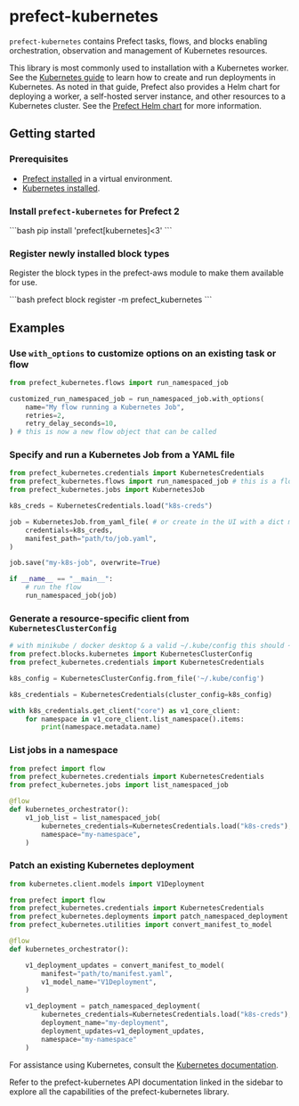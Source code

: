 # prefect-kubernetes

`prefect-kubernetes` contains Prefect tasks, flows, and blocks enabling orchestration, observation and management of Kubernetes resources.

This library is most commonly used to installation with a Kubernetes worker. See the [Kubernetes guide](https://docs.prefect.io/latest/guides/deployment/kubernetes/) to learn how to create and run deployments in Kubernetes.
As noted in that guide, Prefect also provides a Helm chart for deploying a worker, a self-hosted server instance, and other resources to a Kubernetes cluster. See the [Prefect Helm chart](https://github.com/PrefectHQ/prefect-helm) for more information.

## Getting started

### Prerequisites

- [Prefect installed](https://docs.prefect.io/latest/getting-started/installation/) in a virtual environment.
- [Kubernetes installed](https://kubernetes.io/).

### Install `prefect-kubernetes` for Prefect 2

<div class="terminal">
```bash
pip install 'prefect[kubernetes]<3'
 ```
 </div>

### Register newly installed block types

Register the block types in the prefect-aws module to make them available for use.

<div class="terminal">
```bash
prefect block register -m prefect_kubernetes
```
</div>

## Examples

### Use `with_options` to customize options on an existing task or flow

```python
from prefect_kubernetes.flows import run_namespaced_job

customized_run_namespaced_job = run_namespaced_job.with_options(
    name="My flow running a Kubernetes Job",
    retries=2,
    retry_delay_seconds=10,
) # this is now a new flow object that can be called
```

### Specify and run a Kubernetes Job from a YAML file

```python
from prefect_kubernetes.credentials import KubernetesCredentials
from prefect_kubernetes.flows import run_namespaced_job # this is a flow
from prefect_kubernetes.jobs import KubernetesJob

k8s_creds = KubernetesCredentials.load("k8s-creds")

job = KubernetesJob.from_yaml_file( # or create in the UI with a dict manifest
    credentials=k8s_creds,
    manifest_path="path/to/job.yaml",
)

job.save("my-k8s-job", overwrite=True)

if __name__ == "__main__":
    # run the flow
    run_namespaced_job(job)
```

### Generate a resource-specific client from `KubernetesClusterConfig`

```python
# with minikube / docker desktop & a valid ~/.kube/config this should ~just work~
from prefect.blocks.kubernetes import KubernetesClusterConfig
from prefect_kubernetes.credentials import KubernetesCredentials

k8s_config = KubernetesClusterConfig.from_file('~/.kube/config')

k8s_credentials = KubernetesCredentials(cluster_config=k8s_config)

with k8s_credentials.get_client("core") as v1_core_client:
    for namespace in v1_core_client.list_namespace().items:
        print(namespace.metadata.name)
```

### List jobs in a namespace

```python
from prefect import flow
from prefect_kubernetes.credentials import KubernetesCredentials
from prefect_kubernetes.jobs import list_namespaced_job

@flow
def kubernetes_orchestrator():
    v1_job_list = list_namespaced_job(
        kubernetes_credentials=KubernetesCredentials.load("k8s-creds"),
        namespace="my-namespace",
    )
```

### Patch an existing Kubernetes deployment

```python
from kubernetes.client.models import V1Deployment

from prefect import flow
from prefect_kubernetes.credentials import KubernetesCredentials
from prefect_kubernetes.deployments import patch_namespaced_deployment
from prefect_kubernetes.utilities import convert_manifest_to_model

@flow
def kubernetes_orchestrator():

    v1_deployment_updates = convert_manifest_to_model(
        manifest="path/to/manifest.yaml",
        v1_model_name="V1Deployment",
    )

    v1_deployment = patch_namespaced_deployment(
        kubernetes_credentials=KubernetesCredentials.load("k8s-creds"),
        deployment_name="my-deployment",
        deployment_updates=v1_deployment_updates,
        namespace="my-namespace"
    )
```

For assistance using Kubernetes, consult the [Kubernetes documentation](https://kubernetes.io/).

Refer to the prefect-kubernetes API documentation linked in the sidebar to explore all the capabilities of the prefect-kubernetes library.

